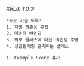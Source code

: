 *XRLib 1.0.0*

```
*주요 기능 목록*
1. 자동 의존성 주입
2. 데이터 바인딩
3. 외부 클래스에 대한 의존성 주입
4. 싱글턴처럼 관리하는 클래스
```

```
1. Example Scene 추가
```